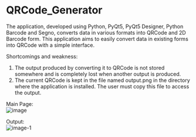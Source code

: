 # QRCode_Generator
The application, developed using Python, PyQt5, PyQt5 Designer, Python Barcode and Segno, converts data in various formats into QRCode and 2D Barcode form. This application aims to easily convert data in existing forms into QRCode with a simple interface.

Shortcomings and weakness:
1. The output produced by converting it to QRCode is not stored somewhere and is completely lost when another output is produced.
2. The current QRCode is kept in the file named output.png in the directory where the application is installed. The user must copy this file to access the output.

Main Page:  
![image](https://github.com/hnfkptn/QRCode_Generator/assets/129584767/d8668264-4301-453f-ac9a-de54c0cf8ed5)

Output:  
![image-1](https://github.com/hnfkptn/QRCode_Generator/assets/129584767/463b5b1c-a6ac-494a-ba21-c96c3dd8281f)
